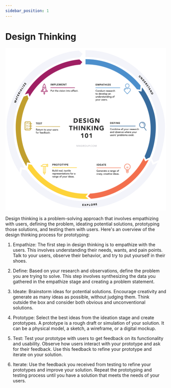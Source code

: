 ```yaml
---
sidebar_position: 1
---
```


# Design Thinking

![Sketch](./img/design-thinking.png)

Design thinking is a problem-solving approach that involves empathizing with users, defining the problem, ideating potential solutions, prototyping those solutions, and testing them with users. Here's an overview of the design thinking process for prototyping:

1. Empathize: The first step in design thinking is to empathize with the users. This involves understanding their needs, wants, and pain points. Talk to your users, observe their behavior, and try to put yourself in their shoes.

2. Define: Based on your research and observations, define the problem you are trying to solve. This step involves synthesizing the data you gathered in the empathize stage and creating a problem statement.

3. Ideate: Brainstorm ideas for potential solutions. Encourage creativity and generate as many ideas as possible, without judging them. Think outside the box and consider both obvious and unconventional solutions.

4. Prototype: Select the best ideas from the ideation stage and create prototypes. A prototype is a rough draft or simulation of your solution. It can be a physical model, a sketch, a wireframe, or a digital mockup.

5. Test: Test your prototype with users to get feedback on its functionality and usability. Observe how users interact with your prototype and ask for their feedback. Use this feedback to refine your prototype and iterate on your solution.

6. Iterate: Use the feedback you received from testing to refine your prototypes and improve your solution. Repeat the prototyping and testing process until you have a solution that meets the needs of your users.
